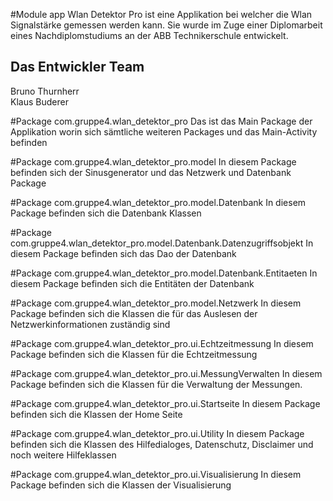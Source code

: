 #Module app
Wlan Detektor Pro ist eine Applikation bei welcher die Wlan Signalstärke gemessen werden kann. Sie wurde im Zuge einer 
Diplomarbeit eines Nachdiplomstudiums an der ABB Technikerschule entwickelt. 

## Das Entwickler Team
Bruno Thurnherr </br> Klaus Buderer

#Package com.gruppe4.wlan_detektor_pro
Das ist das Main Package der Applikation worin sich sämtliche weiteren Packages und das Main-Activity befinden

#Package com.gruppe4.wlan_detektor_pro.model
In diesem Package befinden sich der Sinusgenerator und das Netzwerk und Datenbank Package

#Package com.gruppe4.wlan_detektor_pro.model.Datenbank
In diesem Package befinden sich die Datenbank Klassen

#Package com.gruppe4.wlan_detektor_pro.model.Datenbank.Datenzugriffsobjekt
In diesem Package befinden sich das Dao der Datenbank

#Package com.gruppe4.wlan_detektor_pro.model.Datenbank.Entitaeten
In diesem Package befinden sich die Entitäten der Datenbank

#Package com.gruppe4.wlan_detektor_pro.model.Netzwerk
In diesem Package befinden sich die Klassen die für das Auslesen der Netzwerkinformationen zuständig sind

#Package com.gruppe4.wlan_detektor_pro.ui.Echtzeitmessung
In diesem Package befinden sich die Klassen für die Echtzeitmessung

#Package com.gruppe4.wlan_detektor_pro.ui.MessungVerwalten
In diesem Package befinden sich die Klassen für die Verwaltung der Messungen.

#Package com.gruppe4.wlan_detektor_pro.ui.Startseite
In diesem Package befinden sich die Klassen der Home Seite

#Package com.gruppe4.wlan_detektor_pro.ui.Utility
In diesem Package befinden sich die Klassen des Hilfedialoges, Datenschutz, Disclaimer und noch weitere Hilfeklassen

#Package com.gruppe4.wlan_detektor_pro.ui.Visualisierung
In diesem Package befinden sich die Klassen der Visualisierung